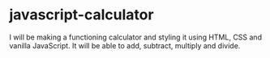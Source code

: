 # javascript-calculator
I will be making a functioning calculator and styling it using HTML, CSS and vanilla JavaScript. It will be able to add, subtract, multiply and divide.

